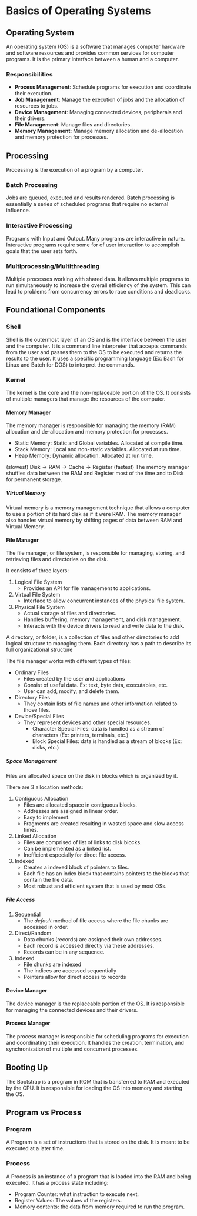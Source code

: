 # Basics of Operating Systems

## Operating System

An operating system (OS) is a software that manages computer hardware and software resources and provides common services for computer programs.
It is the primary interface between a human and a computer.

### Responsibilities

- **Process Management**: Schedule programs for execution and coordinate their execution.
- **Job Management**: Manage the execution of jobs and the allocation of resources to jobs.
- **Device Management**: Managing connected devices, peripherals and their drivers.
- **File Management**: Manage files and directories.
- **Memory Management**: Manage memory allocation and de-allocation and memory protection for processes.

## Processing

Processing is the execution of a program by a computer.

### Batch Processing

Jobs are queued, executed and results rendered.
Batch processing is essentially a series of scheduled programs that require no external influence.

### Interactive Processing

Programs with Input and Output.
Many programs are interactive in nature.
Interactive programs require some for of user interaction to accomplish goals that the user sets forth.

### Multiprocessing/Multithreading

Multiple processes working with shared data.
It allows multiple programs to run simultaneously to increase the overall efficiency of the system.
This can lead to problems from concurrency errors to race conditions and deadlocks.

## Foundational Components

### Shell

Shell is the outermost layer of an OS and is the interface between the user and the computer.
It is a command line interpreter that accepts commands from the user and passes them to the OS to be executed and returns the results to the user.
It uses a specific programming language (Ex: Bash for Linux and Batch for DOS) to interpret the commands.

### Kernel

The kernel is the core and the non-replaceable portion of the OS.
It consists of multiple managers that manage the resources of the computer.

#### Memory Manager

The memory manager is responsible for managing the memory (RAM) allocation and de-allocation and memory protection for processes.

- Static Memory: Static and Global variables. Allocated at compile time.
- Stack Memory: Local and non-static variables. Allocated at run time.
- Heap Memory: Dynamic allocation. Allocated at run time.

$\text{(slowest) Disk} \rightarrow \text{RAM} \rightarrow \text{Cache} \rightarrow \text{Register (fastest)}$
The memory manager shuffles data between the RAM and Register most of the time and to Disk for permanent storage.

##### Virtual Memory

Virtual memory is a memory management technique that allows a computer to use a portion of its hard disk as if it were RAM.
The memory manager also handles virtual memory by shifting pages of data between RAM and Virtual Memory.

#### File Manager

The file manager, or file system, is responsible for managing, storing, and retrieving files and directories on the disk.

It consists of three layers:

1. Logical File System
   - Provides an API for file management to applications.
2. Virtual File System
   - Interface to allow concurrent instances of the physical file system.
3. Physical File System
   - Actual storage of files and directories.
   - Handles buffering, memory management, and disk management.
   - Interacts with the device drivers to read and write data to the disk.

A directory, or folder, is a collection of files and other directories to add logical structure to managing them.
Each directory has a path to describe its full organizational structure

The file manager works with different types of files:

- Ordinary Files
  - Files created by the user and applications
  - Consist of useful data. Ex: text, byte data, executables, etc.
  - User can add, modify, and delete them.
- Directory Files
  - They contain lists of file names and other information related to those files.
- Device/Special Files
  - They represent devices and other special resources.
    - Character Special Files: data is handled as a stream of characters (Ex: printers, terminals, etc.)
    - Block Special Files: data is handled as a stream of blocks (Ex: disks, etc.)

##### Space Management

Files are allocated space on the disk in blocks which is organized by it.

There are 3 allocation methods:

1. Contiguous Allocation
   - Files are allocated space in contiguous blocks.
   - Addresses are assigned in linear order.
   - Easy to implement.
   - Fragments are created resulting in wasted space and slow access times.
2. Linked Allocation
   - Files are comprised of list of links to disk blocks.
   - Can be implemented as a linked list.
   - Inefficient especially for direct file access.
3. Indexed
   - Creates a indexed block of pointers to files.
   - Each file has an index block that contains pointers to the blocks that contain the file data.
   - Most robust and efficient system that is used by most OSs.

##### File Access

1. Sequential
   - The _default_ method of file access where the file chunks are accessed in order.
2. Direct/Random
   - Data chunks (records) are assigned their own addresses.
   - Each record is accessed directly via these addresses.
   - Records can be in any sequence.
3. Indexed
   - File chunks are indexed
   - The indices are accessed sequentially
   - Pointers allow for direct access to records

#### Device Manager

The device manager is the replaceable portion of the OS.
It is responsible for managing the connected devices and their drivers.

#### Process Manager

The process manager is responsible for scheduling programs for execution and coordinating their execution.
It handles the creation, termination, and synchronization of multiple and concurrent processes.

## Booting Up

The Bootstrap is a program in ROM that is transferred to RAM and executed by the CPU.
It is responsible for loading the OS into memory and starting the OS.

## Program vs Process

### Program

A Program is a set of instructions that is stored on the disk.
It is meant to be executed at a later time.

### Process

A Process is an instance of a program that is loaded into the RAM and being executed.
It has a process state including:

- Program Counter: what instruction to execute next.
- Register Values: The values of the registers.
- Memory contents: the data from memory required to run the program.
